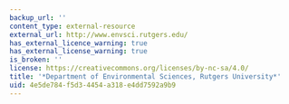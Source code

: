 ```yaml
---
backup_url: ''
content_type: external-resource
external_url: http://www.envsci.rutgers.edu/
has_external_licence_warning: true
has_external_license_warning: true
is_broken: ''
license: https://creativecommons.org/licenses/by-nc-sa/4.0/
title: '*Department of Environmental Sciences, Rutgers University*'
uid: 4e5de784-f5d3-4454-a318-e4dd7592a9b9
---
```

